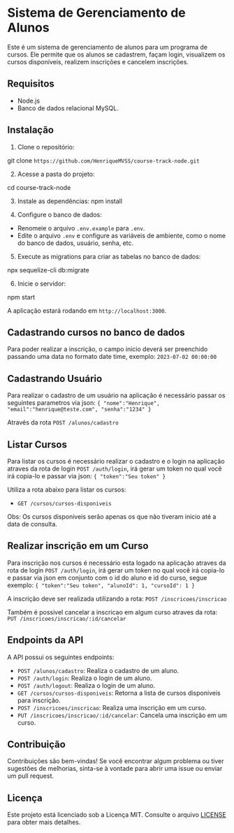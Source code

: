 # Sistema de Gerenciamento de Alunos

Este é um sistema de gerenciamento de alunos para um programa de cursos. Ele permite que os alunos se cadastrem, façam login, visualizem os cursos disponíveis, realizem inscrições e cancelem inscrições.

## Requisitos

- Node.js
- Banco de dados relacional MySQL.

## Instalação

1. Clone o repositório:

git clone `https://github.com/HenriqueMVSS/course-track-node.git`


2. Acesse a pasta do projeto:

cd course-track-node

3. Instale as dependências:
npm install

4. Configure o banco de dados:

- Renomeie o arquivo `.env.example` para `.env`.
- Edite o arquivo `.env` e configure as variáveis de ambiente, como o nome do banco de dados, usuário, senha, etc.

5. Execute as migrations para criar as tabelas no banco de dados:

npx sequelize-cli db:migrate

6. Inicie o servidor:

npm start



A aplicação estará rodando em `http://localhost:3000`.

## Cadastrando cursos no banco de dados 

Para poder realizar a inscrição, o campo inicio deverá ser preenchido passando uma data no formato date time, exemplo: `2023-07-02 00:00:00`

## Cadastrando Usuário

Para realizar o cadastro de um usuário na aplicação é necessário passar os seguintes parametros via json:
`{
    "nome":"Henrique",
    "email":"henrique@teste.com",
    "senha":"1234"
}`

Através da rota `POST /alunos/cadastro`


## Listar Cursos

Para listar os cursos é necessário realizar o cadastro e o login na aplicação atraves da rota de login `POST /auth/login`, irá gerar um token no qual você irá copia-lo e passar via json: 
``{
    "token":"Seu token"
}``

Utiliza a rota abaixo para listar os cursos:
- `GET /cursos/cursos-disponiveis` 

Obs: Os cursos disponiveis serão apenas os que não tiveram inicio até a data de consulta.


## Realizar inscrição em um Curso
Para inscrição nos cursos é necessário esta logado na aplicação atraves da rota de login `POST /auth/login`, irá gerar um token no qual você irá copia-lo e passar via json em conjunto com o id do aluno e id do curso, segue exemplo: 
``{
    "token":"Seu token",
    "alunoId": 1,
    "cursoId": 1
}``

A inscrição deve ser realizada utilizando a rota: `POST /inscricoes/inscricao`

Também é possivel cancelar a inscricao em algum curso atraves da rota: `PUT /inscricoes/inscricao/:id/cancelar`

## Endpoints da API

A API possui os seguintes endpoints:

- `POST /alunos/cadastro`: Realiza o cadastro de um aluno.
- `POST /auth/login`: Realiza o login de um aluno.
- `POST /auth/logout`: Realiza o login de um aluno.
- `GET /cursos/cursos-disponiveis`: Retorna a lista de cursos disponíveis para inscrição.
- `POST /inscricoes/inscricao`: Realiza uma inscrição em um curso.
- `PUT /inscricoes/inscricao/:id/cancelar`: Cancela uma inscrição em um curso.

## Contribuição

Contribuições são bem-vindas! Se você encontrar algum problema ou tiver sugestões de melhorias, sinta-se à vontade para abrir uma issue ou enviar um pull request.

## Licença

Este projeto está licenciado sob a Licença MIT. Consulte o arquivo [LICENSE](LICENSE) para obter mais detalhes.

